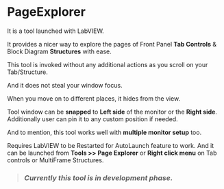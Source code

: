 # PageExplorer

It is a tool launched with LabVIEW.

It provides a nicer way to explore the pages of Front Panel <b>Tab Controls</b> & Block Diagram <b>Structures</b> with ease.

This tool is invoked without any additional actions as you scroll on your Tab/Structure.

And it does not steal your window focus.

When you move on to different places, it hides from the view.

Tool window can be <b>snapped</b> to <b>Left side</b> of the monitor or the <b>Right side</b>.
Additionally user can pin it to any custom position if needed.

And to mention, this tool works well with <b>multiple monitor setup</b> too.

Requires LabVIEW to be Restarted for AutoLaunch feature to work.
And it can be launched from <b>Tools >> Page Explorer</b> or <b>Right click menu</b> on Tab controls or MultiFrame Structures.


> ### _**Currently this tool is in development phase.**_
